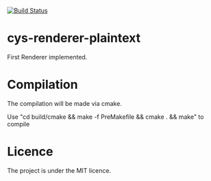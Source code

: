 [![Build Status](https://travis-ci.org/codeyourstory/cys-renderer-plaintext.svg?branch=master)](https://travis-ci.org/codeyourstory/cys-renderer-plaintext)

# cys-renderer-plaintext

First Renderer implemented.

# Compilation

The compilation will be made via cmake.

Use "cd build/cmake && make -f PreMakefile && cmake . && make" to compile

# Licence

The project is under the MIT licence.



